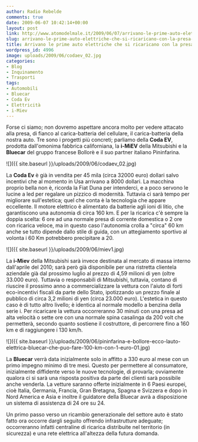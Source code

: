 ```yaml
---
author: Radio Rebelde
comments: true
date: 2009-06-07 10:42:14+00:00
layout: post
link: http://www.atomodelmale.it/2009/06/07/arrivano-le-prime-auto-elettriche-che-si-ricaricano-con-la-presa-di-casa/
slug: arrivano-le-prime-auto-elettriche-che-si-ricaricano-con-la-presa-di-casa
title: Arrivano le prime auto elettriche che si ricaricano con la presa di casa.
wordpress_id: 4996
image: uploads/2009/06/codaev_02.jpg
categories:
- Blog
- Inquinamento
- Trasporti
tags:
- Automobili
- Bluecar
- Coda Ev
- Elettricità
- i-Miev
---
```


Forse ci siamo; non dovremo aspettare ancora molto per vedere attacato alla presa, di fianco al carica-batteria del cellulare, il carica-batteria della nostra auto.
Tre sono i progetti più concreti; parliamo della **Coda EV**, prodotta dall'omonima fabbrica californiana, la **i-MiEV** della Mitsubishi e la **Bluecar** del gruppo francese Bollorè e il suo partner italiano Pininfarina.

![]({{ site.baseurl }}/uploads/2009/06/codaev_02.jpg)

La **Coda Ev** è già in vendita  per 45 mila (circa 32000 euro) dollari salvo incentivi che al momento in Usa arrivano a 8000 dollari.
La macchina proprio bella non è, ricorda la Fiat Duna per intenderci, e a poco servono le lucine a led per regalare un pizzico di modernità. Tuttavia ci sarà tempo per migliorare sull'estetica; quel che conta è la tecnologia che appare eccellente. Il motore elettrico è alimentato da batterie agli ioni di litio, che garantiscono una autonomia di circa 160 km. E per la ricarica c'è sempre la doppia scelta: 6 ore ad una normale presa di corrente domestica o 2 ore con ricarica veloce, ma in questo caso l'autonomia crolla a "circa" 60 km anche se tutto dipende dallo stile di guida, con un attegiamento sportivo al volonta i 60 Km potrebbero precipitare a 20.

![]({{ site.baseurl }}/uploads/2009/06/miev1.jpg)

La **i-Miev** della Mitsubishi sarà invece destinata al mercato di massa interno dall'aprile del 2010; sarà però già disponibile per una ristretta clientela aziendale già dal prossimo luglio al prezzo di 4,59 milioni di yen (oltre 33.000 euro). Tuttavia o responsabili di Mitsubishi, tuttavia, contano di riuscire il prossimo anno a commercializzare la vettura con l'aiuto di forti eco-incentivi fiscali da parte dello Stato, ipotizzando un prezzo finale al pubblico di circa 3,2 milioni di yen (circa 23.000 euro).
L'estetica in questo caso è di tutto altro livello; è identica al normale modello a benzina della serie i.
Per ricaricare la vettura occorreranno 30 minuti con una presa ad alta velocità o sette ore con una normale spina casalinga da 200 volt che permetterà, secondo quanto sostiene il costruttore, di percorrere fino a 160 km e di raggiungere i 130 km/h.

![]({{ site.baseurl }}/uploads/2009/06/pininfarina-e-bollore-ecco-lauto-elettrica-bluecar-che-puo-fare-100-km-con-1-euro-01.jpg)

La **Bluecar** verrà data inizialmente solo in affitto a 330 euro al mese con un primo impegno minimo di tre mesi. Questo per permettere al consumatore, inizialmente diffidente verso le nuove tecnologie, di provarla; ovviamente qualora ci si sarà una risposta positiva da parte dei clienti sarà possibile anche venderla.
La vetture saranno offerte inizialmente in 6 Paesi europei, cioè Italia, Germania, Francia, Gran Bretagna, Spagna e Svizzera e dopo in Nord America e Asia e inoltre il guidatore della Bluecar avrà a disposizione un sistema di assistenza di 24 ore su 24.

Un primo passo verso un ricambio generazionale del settore auto è stato fatto ora occorre dargli seguito offrendo infrastrutture adeguate; occorreranno infatti centraline di ricarica distribuite nel territorio (in sicurezza) e una rete elettrica all'altezza della futura domanda.
